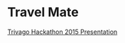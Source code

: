 # Travel Mate
[Trivago Hackathon 2015 Presentation](https://docs.google.com/presentation/d/1MMxE4JNo8nmMi-S4-bT8Z58Kia1YiUHLw64ubYFLy7E/edit?usp=sharing)